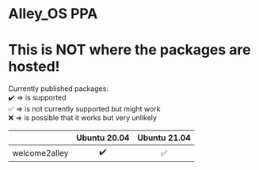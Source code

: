 # Alley_OS PPA
# This is NOT where the packages are hosted!

Currently published packages: <br>
:heavy_check_mark: => is supported <br>
:white_check_mark: => is not currently supported but might work <br>
:x: => is possible that it works but very unlikely <br>

|               |    Ubuntu 20.04    |    Ubuntu 21.04    |
|:-------------:|:------------------:|:------------------:|
| welcome2alley | :heavy_check_mark: | :white_check_mark: |
